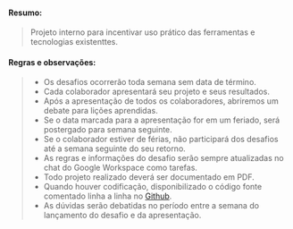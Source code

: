 #### Resumo:  
> Projeto interno para incentivar uso prático das ferramentas e tecnologias existenttes.

#### Regras e observações:  
> - Os desafios ocorrerão toda semana sem data de término.  
> - Cada colaborador apresentará seu projeto e seus resultados.  
> - Após a apresentação de todos os colaboradores, abriremos um debate para lições aprendidas.  
> - Se o data marcada para a apresentação for em um feriado, será postergado para semana seguinte.  
> - Se o colaborador estiver de férias, não participará dos desafios até a semana seguinte do seu retorno.  
> - As regras e informações do desafio serão sempre atualizadas no chat do Google Workspace como tarefas.  
> - Todo projeto realizado deverá ser documentado em PDF.  
> - Quando houver codificação, disponibilizado o código fonte comentado linha a linha no [Github](https://github.com/).  
> - As dúvidas serão debatidas no período entre a semana do lançamento do desafio e da apresentação.  
